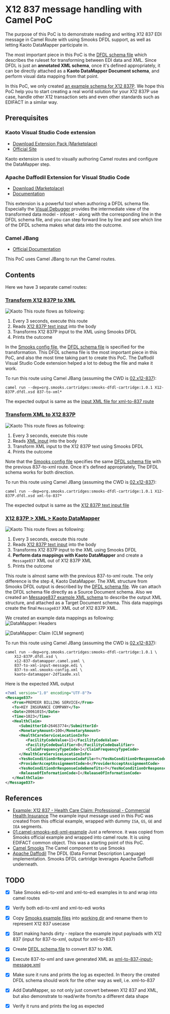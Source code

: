 # X12 837 message handling with Camel PoC

The purpose of this PoC is to demonstrate reading and writing X12 837 EDI message in Camel Route with using Smooks DFDL support, as well as letting Kaoto DataMapper participate in.

The most important piece in this PoC is the [DFDL schema file](02.x12-837/X12-837P.dfdl.xsd) which describes the ruleset for transforming between EDI data and XML. Since DFDL is just an **annotated XML schema**, once it's defined appropriately, it can be directly attached as a **Kaoto DataMapper Document schema**, and perform visual data mapping from that point. 

In this PoC, we only created [an example schema for X12 837P](02.x12-837/X12-837P.dfdl.xsd). We hope this PoC help you to start creating a real world solution for your X12 837P use case, handle other X12 transaction sets and even other standards such as EDIFACT in a similar way. 

## Prerequisites
### Kaoto Visual Studio Code extension
- [Download Extension Pack (Marketplace)](https://marketplace.visualstudio.com/items?itemName=redhat.apache-camel-extension-pack)
- [Official Site](https://kaoto.io/)

Kaoto extension is used to visually authoring Camel routes and configure the DataMapper step.

### Apache Daffodil Extension for Visual Studio Code
- [Download (Marketplace)](https://marketplace.visualstudio.com/items?itemName=ASF.apache-daffodil-vscode)
- [Documentation](https://github.com/apache/daffodil-vscode/wiki)

This extension is a powerful tool when authoring a DFDL schema file. Especially the  [Visual Debugger](https://github.com/apache/daffodil-vscode/wiki#daffodil-data-parse-debugger) provides the intermediate view of the transformed data model - infoset - along with the corresponding line in the DFDL schema file, and you can step forward line by line and see which line of the DFDL schema makes what data into the outcome.

### Camel JBang
- [Official Documentation](https://camel.apache.org/manual/camel-jbang.html)

This PoC uses Camel JBang to run the Camel routes.

## Contents
Here we have 3 separate camel routes:
### [Transform X12 837P to XML](02.x12-837/837-to-xml.camel.yaml)
![Kaoto](images/kaoto-837-to-xml.png)
This route flows as following:
1. Every 3 seconds, execute this route
2. Reads [X12 837P text input](02.x12-837/837-to-xml-input-message.edi) into the body
3. Transforms X12 837P input to the XML using Smooks DFDL
4. Prints the outcome

In the [Smooks config file](02.x12-837/837-to-xml.smooks-config.xml), the [DFDL schema file](02.x12-837/X12-837P.dfdl.xsd) is specified for the transformation. This DFDL schema file is the most important piece in this PoC, and also the most time taking part to create this PoC. The Daffodil Visual Studio Code extension helped a lot to debug the file and make it work.

To run this route using Camel JBang (assuming the CWD is [02.x12-837](02.x12-837)):
```
camel run --dep=org.smooks.cartridges:smooks-dfdl-cartridge:1.0.1 X12-837P.dfdl.xsd 837-to-xml*
```
The expected output is same as the [input XML file for xml-to-837 route](02.x12-837/xml-to-837-input-message.xml)

### [Transform XML to X12 837P](02.x12-837/xml-to-837.camel.yaml)
![Kaoto](images/kaoto-xml-to-837.png)
This route flows as following:
1. Every 3 seconds, execute this route
2. Reads [XML input](02.x12-837/xml-to-837-input-message.xml) into the body
3. Transform XML input to the X12 837P text using Smooks DFDL
4. Prints the outcome

Note that the [Smooks config file](02.x12-837/xml-to-837.smooks-config.xml) specifies the same [DFDL schema file](02.x12-837/X12-837P.dfdl.xsd) with the previous 837-to-xml route. Once it's defined appropriately, The DFDL schema works for both direction.

To run this route using Camel JBang (assuming the CWD is [02.x12-837](02.x12-837)):
```
camel run --dep=org.smooks.cartridges:smooks-dfdl-cartridge:1.0.1 X12-837P.dfdl.xsd xml-to-837*
```
The expected output is same as the [X12 837P text input file](02.x12-837/837-to-xml-input-message.edi)

### [X12 837P > XML > Kaoto DataMapper](02.x12-837/x12-837-datamapper.camel.yaml)
![Kaoto](images/kaoto-datamapper.png)
This route flows as following:
1. Every 3 seconds, execute this route
2. Reads [X12 837P text input](02.x12-837/837-to-xml-input-message.edi) into the body
3. Transforms X12 837P input to the XML using Smooks DFDL
4. **Perform data mappings with Kaoto DataMapper** and create a `Message837` XML out of X12 837P XML
5. Prints the outcome

This route is almost same with the previous 837-to-xml route. The only difference is the step 4, Kaoto DataMapper. The XML structure from Smooks DFDL output is described by the [DFDL schema file](02.x12-837/X12-837P.dfdl.xsd). We can attach the DFDL schema file directly as a Source Document schema. Also we created an [Message837 example XML schema](02.x12-837/Message837.xsd) to describe the output XML structure, and attached as a Target Document schema. This data mappings create the final `Message837` XML out of X12 837P XML.

We created an example data mappings as following:
![DataMapper: Headers](images/datamapper-headers.png)

![DataMapper: Claim (CLM segment)](images/datamapper-claim.png)

To run this route using Camel JBang (assuming the CWD is [02.x12-837](02.x12-837)):
```
camel run --dep=org.smooks.cartridges:smooks-dfdl-cartridge:1.0.1 \
    X12-837P.dfdl.xsd \
    x12-837-datamapper.camel.yaml \
    837-to-xml-input-message.edi \
    837-to-xml.smooks-config.xml \
    kaoto-datamapper-2df1aa0e.xsl
```
Here is the expected XML output
```xml
<?xml version="1.0" encoding="UTF-8"?>
<Message837>
   <From>PREMIER BILLING SERVICE</From>
   <To>KEY INSURANCE COMPANY</To>
   <Date>20061015</Date>
   <Time>1023</Time>
   <HealthClaim>
      <SubmitterId>26463774</SubmitterId>
      <MonetaryAmount>100</MonetaryAmount>
      <HealthCareServiceLocationInfo>
         <FacilityCodeValue>11</FacilityCodeValue>
         <FacilityCodeQualifier>B</FacilityCodeQualifier>
         <ClaimFrequencyTypeCode>1</ClaimFrequencyTypeCode>
      </HealthCareServiceLocationInfo>
      <YesNoConditionOrResponseCodeFile>Y</YesNoConditionOrResponseCodeFile>
      <ProviderAcceptAssignmentCode>A</ProviderAcceptAssignmentCode>
      <YesNoConditionOrResponseCodeBenefits>Y</YesNoConditionOrResponseCodeBenefits>
      <ReleaseOfInformationCode>I</ReleaseOfInformationCode>
   </HealthClaim>
</Message837>
```

## References
- [Example: X12 837 - Health Care Claim: Professional - Commercial Health Insurance](https://x12.org/examples/005010x222/example-01-commercial-health-insurance) The example input message used in this PoC was created from this official example, wrapped with dummy `ISA`, `GS`, `GE` and `IEA` segments.
- [01.camel-smooks-edi-xml-example](01.camel-smooks-edi-xml-example)
Just a reference. it was copied from Smooks official example and wrapped into camel route. It is using EDIFACT common object. This was a starting point of this PoC.
- [Camel Smooks](https://camel.apache.org/components/next/smooks-component.html)
The Camel component to use Smooks
- [Apache Daffodil](https://daffodil.apache.org/)
The DFDL (Data Format Description Language) implementation. Smooks DFDL cartridge leverages Apache Daffodil underneath.


## TODO

- [x] Take Smooks edi-to-xml and xml-to-edi examples in to [](01.camel-smooks-edi-xml-example) and wrap into camel routes
- [x] Verify both edi-to-xml and xml-to-edi works
- [x] Copy [Smooks example files](01.camel-smooks-edi-xml-example) into [working dir](02.x12-837) and rename them to represent X12 837 usecase
- [x] Start making hands dirty - replace the example input payloads with X12 837 (input for 837-to-xml, output for xml-to-837)
- [x] Create  [DFDL schema file](02.x12-837/837-to-xml-order-mapping.dfdl.xsd) to convert 837 to XML
- [x] Execute 837-to-xml and save generated XML as [xml-to-837-input-message.xml](02.x12-837/xml-to-837-input-message.xml)
- [x] Make sure it runs and prints the log as expected. In theory the created DFDL schema should work for the other way as well, i.e. xml-to-837
- [x] Add DataMapper, so not only just convert between X12 837 and XML, but also demonstrate to read/write from/to a different data shape
- [x] Verify it runs and prints the log as expected

